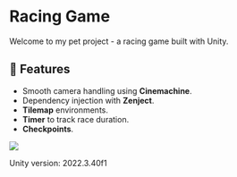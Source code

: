 # Racing Game
<p>Welcome to my pet project - a racing game built with Unity.</p>

## 🚀 Features
<ul>
  <li>Smooth camera handling using <strong>Cinemachine</strong>.</li>
  <li>Dependency injection with <strong>Zenject</strong>.</li>
  <li><strong>Tilemap</strong> environments.</li>
  <li><strong>Timer</strong> to track race duration.</li>
  <li><strong>Checkpoints</strong>.</li>
</ul>

![](https://github.com/AnastasiaValishina/racing-game/blob/main/Racing%20Game/Recordings/RacingGame.gif)

<p>Unity version: 2022.3.40f1</p>
